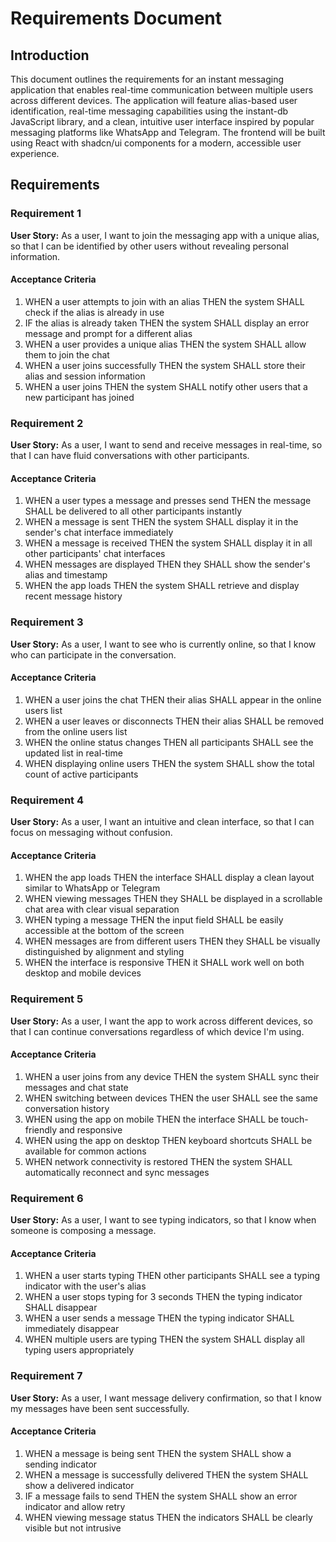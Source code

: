 # Requirements Document

## Introduction

This document outlines the requirements for an instant messaging application that enables real-time communication between multiple users across different devices. The application will feature alias-based user identification, real-time messaging capabilities using the instant-db JavaScript library, and a clean, intuitive user interface inspired by popular messaging platforms like WhatsApp and Telegram. The frontend will be built using React with shadcn/ui components for a modern, accessible user experience.

## Requirements

### Requirement 1

**User Story:** As a user, I want to join the messaging app with a unique alias, so that I can be identified by other users without revealing personal information.

#### Acceptance Criteria

1. WHEN a user attempts to join with an alias THEN the system SHALL check if the alias is already in use
2. IF the alias is already taken THEN the system SHALL display an error message and prompt for a different alias
3. WHEN a user provides a unique alias THEN the system SHALL allow them to join the chat
4. WHEN a user joins successfully THEN the system SHALL store their alias and session information
5. WHEN a user joins THEN the system SHALL notify other users that a new participant has joined

### Requirement 2

**User Story:** As a user, I want to send and receive messages in real-time, so that I can have fluid conversations with other participants.

#### Acceptance Criteria

1. WHEN a user types a message and presses send THEN the message SHALL be delivered to all other participants instantly
2. WHEN a message is sent THEN the system SHALL display it in the sender's chat interface immediately
3. WHEN a message is received THEN the system SHALL display it in all other participants' chat interfaces
4. WHEN messages are displayed THEN they SHALL show the sender's alias and timestamp
5. WHEN the app loads THEN the system SHALL retrieve and display recent message history

### Requirement 3

**User Story:** As a user, I want to see who is currently online, so that I know who can participate in the conversation.

#### Acceptance Criteria

1. WHEN a user joins the chat THEN their alias SHALL appear in the online users list
2. WHEN a user leaves or disconnects THEN their alias SHALL be removed from the online users list
3. WHEN the online status changes THEN all participants SHALL see the updated list in real-time
4. WHEN displaying online users THEN the system SHALL show the total count of active participants

### Requirement 4

**User Story:** As a user, I want an intuitive and clean interface, so that I can focus on messaging without confusion.

#### Acceptance Criteria

1. WHEN the app loads THEN the interface SHALL display a clean layout similar to WhatsApp or Telegram
2. WHEN viewing messages THEN they SHALL be displayed in a scrollable chat area with clear visual separation
3. WHEN typing a message THEN the input field SHALL be easily accessible at the bottom of the screen
4. WHEN messages are from different users THEN they SHALL be visually distinguished by alignment and styling
5. WHEN the interface is responsive THEN it SHALL work well on both desktop and mobile devices

### Requirement 5

**User Story:** As a user, I want the app to work across different devices, so that I can continue conversations regardless of which device I'm using.

#### Acceptance Criteria

1. WHEN a user joins from any device THEN the system SHALL sync their messages and chat state
2. WHEN switching between devices THEN the user SHALL see the same conversation history
3. WHEN using the app on mobile THEN the interface SHALL be touch-friendly and responsive
4. WHEN using the app on desktop THEN keyboard shortcuts SHALL be available for common actions
5. WHEN network connectivity is restored THEN the system SHALL automatically reconnect and sync messages

### Requirement 6

**User Story:** As a user, I want to see typing indicators, so that I know when someone is composing a message.

#### Acceptance Criteria

1. WHEN a user starts typing THEN other participants SHALL see a typing indicator with the user's alias
2. WHEN a user stops typing for 3 seconds THEN the typing indicator SHALL disappear
3. WHEN a user sends a message THEN the typing indicator SHALL immediately disappear
4. WHEN multiple users are typing THEN the system SHALL display all typing users appropriately

### Requirement 7

**User Story:** As a user, I want message delivery confirmation, so that I know my messages have been sent successfully.

#### Acceptance Criteria

1. WHEN a message is being sent THEN the system SHALL show a sending indicator
2. WHEN a message is successfully delivered THEN the system SHALL show a delivered indicator
3. IF a message fails to send THEN the system SHALL show an error indicator and allow retry
4. WHEN viewing message status THEN the indicators SHALL be clearly visible but not intrusive